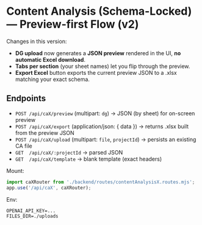 # Content Analysis (Schema-Locked) — Preview-first Flow (v2)

Changes in this version:
- **DG upload** now generates a **JSON preview** rendered in the UI, **no automatic Excel download**.
- **Tabs per section** (your sheet names) let you flip through the preview.
- **Export Excel** button exports the current preview JSON to a .xlsx matching your exact schema.

## Endpoints
- `POST /api/caX/preview`  (multipart: `dg`)              → JSON (by sheet) for on-screen preview
- `POST /api/caX/export`   (application/json: { data })   → returns .xlsx built from the preview JSON
- `POST /api/caX/upload`   (multipart: `file`, `projectId`) → persists an existing CA file
- `GET  /api/caX/:projectId`                               → parsed JSON
- `GET  /api/caX/template`                                 → blank template (exact headers)

Mount:
```js
import caXRouter from './backend/routes/contentAnalysisX.routes.mjs';
app.use('/api/caX', caXRouter);
```

Env:
```
OPENAI_API_KEY=...
FILES_DIR=./uploads
```
